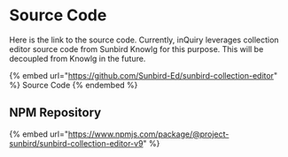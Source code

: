 # Source Code

Here is the link to the source code. Currently, inQuiry leverages collection editor source code from Sunbird Knowlg for this purpose. This will be decoupled from Knowlg in the future.



{% embed url="https://github.com/Sunbird-Ed/sunbird-collection-editor" %}
Source Code
{% endembed %}

## NPM Repository

{% embed url="https://www.npmjs.com/package/@project-sunbird/sunbird-collection-editor-v9" %}
